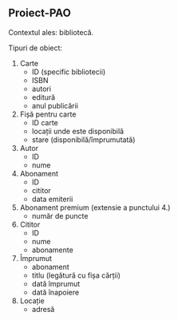 ## Proiect-PAO

Contextul ales: bibliotecă.

Tipuri de obiect:
1. Carte
    * ID (specific bibliotecii)
    * ISBN
    * autori
    * editură
    * anul publicării
2. Fișă pentru carte
    * ID carte
    * locații unde este disponibilă
    * stare (disponibilă/împrumutată)
3. Autor
    * ID
    * nume
4. Abonament
    * ID
    * cititor
    * data emiterii
5. Abonament premium (extensie a punctului 4.)
    * număr de puncte
6. Cititor
    * ID
    * nume
    * abonamente
7. Împrumut
    * abonament
    * titlu (legătură cu fișa cărții)
    * dată împrumut
    * dată înapoiere
8. Locație
    * adresă

